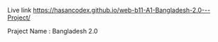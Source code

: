 Live link   https://hasancodex.github.io/web-b11-A1-Bangladesh-2.0---Project/

Praject Name : Bangladesh 2.0
